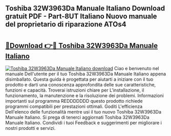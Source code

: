 ## Toshiba 32W3963Da Manuale Italiano Download gratuit PDF - Part-8UT Italiano Nuovo manuale del proprietario di riparazione ATOs4

# <h2><a href="http://df9uvj9.blite.top/?on=Toshiba+32W3963Da+Manuale+Italiano">🔗Download 👉🔴 Toshiba 32W3963Da Manuale Italiano</a></h2>

[![Toshiba 32W3963Da Manuale Italiano download](https://i.imgur.com/lujVjoI.png)](http://df9uvj9.blite.top/?on=Toshiba+32W3963Da+Manuale+Italiano)
Ciao e benvenuto nel manuale Dell'utente per il tuo Toshiba 32W3963Da Manuale Italiano appena disimballato. Questa guida è progettata per aiutarti a iniziare con il tuo prodotto e darti una conoscenza approfondita delle sue caratteristiche, funzioni e capacità. Troverai istruzioni chiare per L'installazione, il funzionamento, la manutenzione e la risoluzione dei problemi. Informazioni importanti sul programma REDDDDDDD questo prodotto richiede programmi compatibili per prestazioni ottimali. Goditi L'efficienza Dell'elenco delle funzionalità mentre usi il tuo nuovo Toshiba 32W3963Da Manuale Italiano. Si prega di tenerci aggiornati Toshiba 32W3963Da Manuale Italiano. Condividi i tuoi Feedback e suggerimenti per migliorare i nostri prodotti e servizi.
